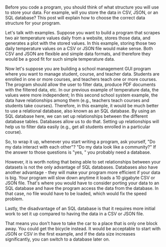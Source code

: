 Before you code a program, you should think of what structure you will use to store your data. For example, will you store the data in CSV, JSON, or an SQL database? This post will explain how to choose the correct data structure for your program.



Let's talk with examples. Suppose you want to build a program that scrapes two air temperature values daily from a website, stores those data, and generates a plot with the stored values. In this example, storing those two daily temperature values on a CSV or JSON file would make sense. Both CSV and JSON are flexible and simple data formats, and therefore they would be a good fit for such simple temperature data.



Now let's suppose you are building a school management GUI program where you want to manage student, course, and teacher data. Students are enrolled in one or more courses, and teachers teach one or more courses. The program should allow the user to filter data, produce PDF documents with the filtered data, etc. In our previous example of temperature data, the values were more independent; In this second school system example, the data have relationships among them (e.g., teachers teach courses and students take courses). Therefore, in this example, it would be much better to use a relational database, also known as an SQL database. By using an SQL database here, we can set up relationships between the different database tables. Databases allow us to do that. Setting up relationships will help us to filter data easily (e.g., get all students enrolled in a particular course).



So, to wrap it up, whenever you start writing a program, ask yourself, "Do my data interact with each other"? "Do my data look like a community?" If the answer to those questions is "yes, " you probably need a database.



However, it is worth noting that being able to set relationships between your datasets is not the only advantage of SQL databases. Databases also have another advantage - they will make your program more efficient if your data is big. Your program will slow down anytime it loads a 10 gigabyte CSV or JSON file. That's where you would have to consider porting your data to an SQL database and have the program access the data from the database. In that case, no file would have to be loaded, which would fix the speed problem.



Lastly, the disadvantage of an SQL database is that it requires more initial work to set it up compared to having the data in a CSV or JSON file.

That means you don't have to take the car to a place that is only one block away. You could get the bicycle instead. It would be acceptable to start with JSON or CSV in the first example, and if the data size increases significantly, you can switch to a database later on.
